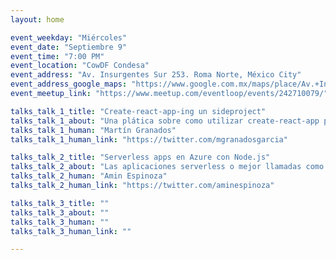 ```yaml
---
layout: home

event_weekday: "Miércoles"
event_date: "Septiembre 9"
event_time: "7:00 PM"
event_location: "CowDF Condesa"
event_address: "Av. Insurgentes Sur 253. Roma Norte, México City"
event_address_google_maps: "https://www.google.com.mx/maps/place/Av.+Insurgentes+Sur+253,+Roma+Nte.,+06700+Ciudad+de+M%C3%A9xico,+CDMX/@19.4177453,-99.1663202,17z/data=!3m1!4b1!4m5!3m4!1s0x85d1ff39ac5560fd:0xf90d1a2dffe425ce!8m2!3d19.4177453!4d-99.1649729?hl=en"
event_meetup_link: "https://www.meetup.com/eventloop/events/242710079/"

talks_talk_1_title: "Create-react-app-ing un sideproject"
talks_talk_1_about: "Una plática sobre como utilizar create-react-app para hacer sideprojects. Martín nos contará cuales son sus ventajas, desventajas y que tal le fue con el lanzamiento de su proyecto."
talks_talk_1_human: "Martín Granados"
talks_talk_1_human_link: "https://twitter.com/mgranadosgarcia"

talks_talk_2_title: "Serverless apps en Azure con Node.js"
talks_talk_2_about: "Las aplicaciones serverless o mejor llamadas como microservicios, proponen crear módulos con una sola tarea, permitiendo así una fragmentación de tareas enorme y la incorporación de nuevos procesos sin ningún problema para los ya existentes. Amin nos contará como crear esta apps enla plataforma de Azure."
talks_talk_2_human: "Amin Espinoza"
talks_talk_2_human_link: "https://twitter.com/aminespinoza"

talks_talk_3_title: ""
talks_talk_3_about: ""
talks_talk_3_human: ""
talks_talk_3_human_link: ""

---
```

